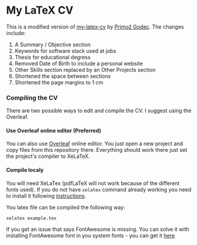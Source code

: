 # My LaTeX CV

This is a modified version of [my-latex-cv](https://github.com/PrimozGodec/my-latex-cv) by [Primož Godec](https://github.com/PrimozGodec). The changes include:

 1. A Summary / Objective section
 2. Keywords for software stack used at jobs
 3. Thesis for educational degress
 4. Removed Date of Birth to include a personal website
 5. Other Skills section replaced by an Other Projects section
 6. Shortened the space between sections
 7. Shortened the page margins to 1 cm

### Compiling the CV

There are two possible ways to edit and compile the CV. I suggest using the Overleaf.

#### Use Overleaf online editor (Preferred)

You can also use [Overleaf](https://www.overleaf.com/) online editor. You just open a new project and copy files from this repository there. Everything should work there just set the project's compiler to XeLaTeX.

#### Compile localy
You will need XeLaTex (pdfLaTeX will not work because of the different fonts used). If you do not have `xelatex` command already working you need to install it following [instructions](http://www.texts.io/support/).

You latex file can be compiled the following way:
```
xelatex example.tex
```
If you get an issue that says FontAwesome is missing. You can solve it with installing FontAwesome font in you system fonts - you can get it [here](https://github.com/h5p/font-awesome ) 
